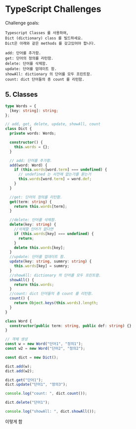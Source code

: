# TypeScript Challenges

Challenge goals:

    Typescript Classes 를 사용하여,
    Dict (dictionary) class 를 빌드하세요.
    Dict은 아래와 같은 methods 를 갖고있어야 합니다.

    add: 단어를 추가함.
    get: 단어의 정의를 리턴함.
    delete: 단어를 삭제함.
    update: 단어를 업데이트 함.
    showAll: dictionary 의 단어를 모두 프린트함.
    count: dict 단어들의 총 count 를 리턴함.

## 5. Classes

```ts
type Words = {
  [key: string]: string;
};

// add, get, delete, update, showAll, count
class Dict {
  private words: Words;

  constructor() {
    this.words = {};
  }

  // add: 단어를 추가함.
  add(word: Word) {
    if (this.words[word.term] === undefined) {
      // undefined 는 사전에 없는가를 묻는거
      this.words[word.term] = word.def;
    }
  }

  //get: 단어의 정의를 리턴함.
  get(term: string) {
    return this.words[term];
  }

  //delete: 단어를 삭제함.
  delete(key: string) {
    //삭제할 단어가 없다면
    if (this.words[key] === undefined) {
      return;
    }
    delete this.words[key];
  }
  //update: 단어를 업데이트 함.
  update(key: string, summry: string) {
    this.words[key] = summry;
  }
  //showAll: dictionary 의 단어를 모두 프린트함.
  showAll() {
    return this.words;
  }
  //count: dict 단어들의 총 count 를 리턴함.
  count() {
    return Object.keys(this.words).length;
  }
}

class Word {
  constructor(public term: string, public def: string) {}
}

// 객체 생성
const w = new Word("단어1", "정의1");
const w2 = new Word("단어2", "정의2");

const dict = new Dict();

dict.add(w);
dict.add(w2);

dict.get("단어1");
dict.update("단어1", "정의3");

console.log("count: ", dict.count());

dict.delete("단어1");

console.log("showAll: ", dict.showAll());
```

이렇게 함
